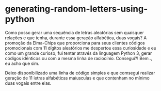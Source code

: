# generating-random-letters-using-python
Como posso gerar uma sequência de letras aleatórias sem quaisquer relações e que tenha, durante essa geração alfabética, duas vogais? A promoção da Elma-Chips que proporciona para seus clientes códigos promocionais com 11 dígitos aleatórios me despertou essa curiosidade e eu como um grande curioso, fui tentar através da linguagem Python 3, gerar códigos idênticos ou com a mesma linha de raciocínio. Consegui?! Bem.., eu acho que sim. 

Deixo disponibilizado uma linha de código simples e que comsegui realizar geração de 11 letras alfabéticas maíusculas e que contenham no mínimo duas vogais entre elas. 

